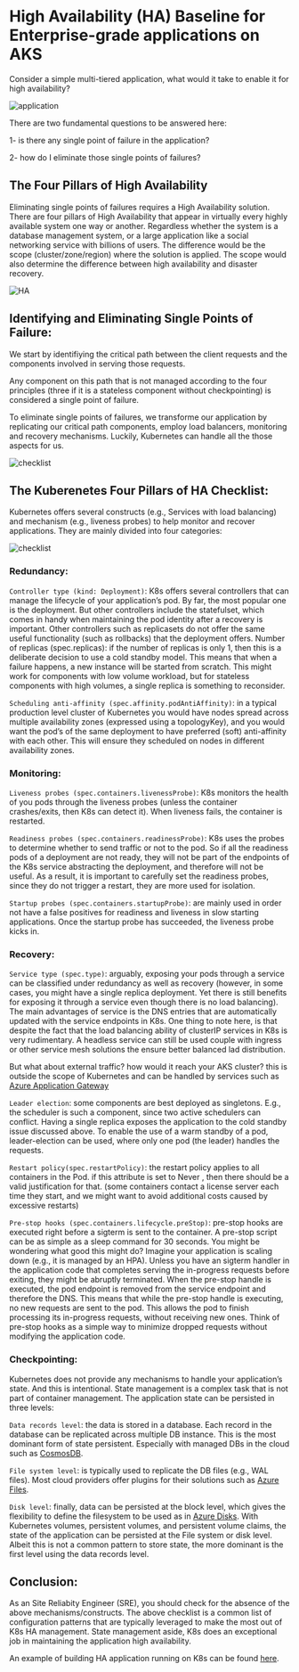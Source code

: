 # High Availability (HA) Baseline for Enterprise-grade applications on AKS

Consider a simple multi-tiered application, what would it take to enable it for high availability?


![application](./media/multi-tier-app.png) 

There are two fundamental questions to be answered here:

1- is there any single point of failure in the application?

2- how do I eliminate those single points of failures?


## The Four Pillars of High Availability

Eliminating single points of failures requires a High Availability solution. There are four pillars of High Availability that appear in virtually every highly available system one way or another. Regardless whether the system is a database management system, or a large application like a social networking service with billions of users. The difference would be the scope (cluster/zone/region) where the solution is applied. The scope would also determine the difference between high availability and disaster recovery.

![HA](./media/HA-principles.png) 

## Identifying and Eliminating Single Points of Failure:

We start by identifiying the critical path between the client requests and the components involved in serving those requests. 

Any component on this path that is not managed according to the four principles (three if it is a stateless component without checkpointing) is considered a single point of failure.

To eliminate single points of failures, we transforme our application by replicating our critical path components, employ load balancers, monitoring and recovery mechanisms. Luckily, Kubernetes can handle all the those aspects for us.


![checklist](./media/replicated.png) 

## The Kuberenetes Four Pillars of HA Checklist:

Kubernetes offers several constructs (e.g., Services with load balancing) and mechanism (e.g., liveness probes) to help monitor and recover applications. They are mainly divided into four categories:

![checklist](./media/checklist.png) 

### Redundancy:

`Controller type (kind: Deployment)`: K8s offers several controllers that can manage the lifecycle of your application’s pod. By far, the most popular one is the deployment. But other controllers include the statefulset, which comes in handy when maintaining the pod identity after a recovery is important. Other controllers such as replicasets do not offer the same useful functionality (such as rollbacks) that the deployment offers.
Number of replicas (spec.replicas): if the number of replicas is only 1, then this is a deliberate decision to use a cold standby model. This means that when a failure happens, a new instance will be started from scratch. This might work for components with low volume workload, but for stateless components with high volumes, a single replica is something to reconsider.

`Scheduling anti-affinity (spec.affinity.podAntiAffinity)`: in a typical production level cluster of Kubernetes you would have nodes spread across multiple availability zones (expressed using a topologyKey), and you would want the pod’s of the same deployment to have preferred (soft) anti-affinity with each other. This will ensure they scheduled on nodes in different availability zones.

### Monitoring:

`Liveness probes (spec.containers.livenessProbe)`: K8s monitors the health of you pods through the liveness probes (unless the container crashes/exits, then K8s can detect it). When liveness fails, the container is restarted.

`Readiness probes (spec.containers.readinessProbe)`: K8s uses the probes to determine whether to send traffic or not to the pod. So if all the readiness pods of a deployment are not ready, they will not be part of the endpoints of the K8s service abstracting the deployment, and therefore will not be useful. As a result, it is important to carefully set the readiness probes, since they do not trigger a restart, they are more used for isolation.

`Startup probes (spec.containers.startupProbe)`: are mainly used in order not have a false positives for readiness and liveness in slow starting applications. Once the startup probe has succeeded, the liveness probe kicks in.

### Recovery:

`Service type (spec.type)`: arguably, exposing your pods through a service can be classified under redundancy as well as recovery (however, in some cases, you might have a single replica deployment. Yet there is still benefits for exposing it through a service even though there is no load balancing). The main advantages of service is the DNS entries that are automatically updated with the service endpoints in K8s. One thing to note here, is that despite the fact that the load balancing ability of clusterIP services in K8s is very rudimentary. A headless service can still be used couple with ingress or other service mesh solutions the ensure better balanced lad distribution.

But what about external traffic? how would it reach your AKS cluster? this is outside the scope of Kubernetes and can be handled by services such as [Azure Application Gateway](https://azure.microsoft.com/en-us/services/application-gateway/#overview)

`Leader election`: some components are best deployed as singletons. E.g., the scheduler is such a component, since two active schedulers can conflict. Having a single replica exposes the application to the cold standby issue discussed above. To enable the use of a warm standby of a pod, leader-election can be used, where only one pod (the leader) handles the requests.

`Restart policy(spec.restartPolicy)`: the restart policy applies to all containers in the Pod. if this attribute is set to Never , then there should be a valid justification for that. (some containers contact a license server each time they start, and we might want to avoid additional costs caused by excessive restarts)

`Pre-stop hooks (spec.containers.lifecycle.preStop)`: pre-stop hooks are executed right before a sigterm is sent to the container. A pre-stop script can be as simple as a sleep command for 30 seconds. You might be wondering what good this might do? Imagine your application is scaling down (e.g., it is managed by an HPA). Unless you have an sigterm handler in the application code that completes serving the in-progress requests before exiting, they might be abruptly terminated. When the pre-stop handle is executed, the pod endpoint is removed from the service endpoint and therefore the DNS. This means that while the pre-stop handle is executing, no new requests are sent to the pod. This allows the pod to finish processing its in-progress requests, without receiving new ones. Think of pre-stop hooks as a simple way to minimize dropped requests without modifying the application code.

### Checkpointing:

Kubernetes does not provide any mechanisms to handle your application’s state. And this is intentional. State management is a complex task that is not part of container management.
The application state can be persisted in three levels:

`Data records level`: the data is stored in a database. Each record in the database can be replicated across multiple DB instance. This is the most dominant form of state persistent. Especially with managed DBs in the cloud such as [CosmosDB](https://azure.microsoft.com/en-us/services/cosmos-db/#overview).

`File system level`: is typically used to replicate the DB files (e.g., WAL files). Most cloud providers offer plugins for their solutions such as [Azure Files](https://kubernetes.io/docs/concepts/storage/volumes/#azurefile).

`Disk level`: finally, data can be persisted at the block level, which gives the flexibility to define the filesystem to be used as in [Azure Disks](https://kubernetes.io/docs/concepts/storage/volumes/#azuredisk).
With Kubernetes volumes, persistent volumes, and persistent volume claims, the state of the application can be persisted at the File system or disk level. Albeit this is not a common pattern to store state, the more dominant is the first level using the data records level.


## Conclusion:

As an Site Reliabity Engineer (SRE), you should check for the absence of the above mechanisms/constructs. The above checklist is a common list of configuration patterns that are typically leveraged to make the most out of K8s HA management. State management aside, K8s does an exceptional job in maintaining the application high availability.

An example of building HA application running on K8s can be found [here](https://alikanso.medium.com/building-highly-available-applications-with-kubernetes-c57cc04b5b0d).